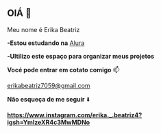 ## OlÁ 👑

Meu nome é Erika Beatriz

**-Estou estudando na** [Alura](https://www.alura.com.br)

**-Ultilizo este espaço para organizar meus projetos**

**Vocé pode entrar em cotato comigo** 📫

erikabeatriz7059@gmail.com

**Não esqueça de me seguir** ⬇️

**https://www.instagram.com/erika._.beatriz4?igsh=YmlzeXR4c3MwMDNo**
